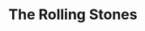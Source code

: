---
title: "The Rolling Stones"
summary: "English rock band formed in London in May 1962. They are one of the longest-lived and most commercially successful groups in rock history. Inducted into the Rock And Roll Hall of Fame in 1989 . *Band members* 05/1962 - 05/1963 05/1962 - 06/1969 06/1962 - 10/1962 06/1962 - 12/1962 06/1962 - present 12/1962 - 01/1993 01/1963 - 08/2021 07/1969 - 12/1974 03/1975 - present"
image: "the-rolling-stones.jpg"
apple_music_artist_url: "https://music.apple.com/gb/artist/the-rolling-stones/1249595"
---